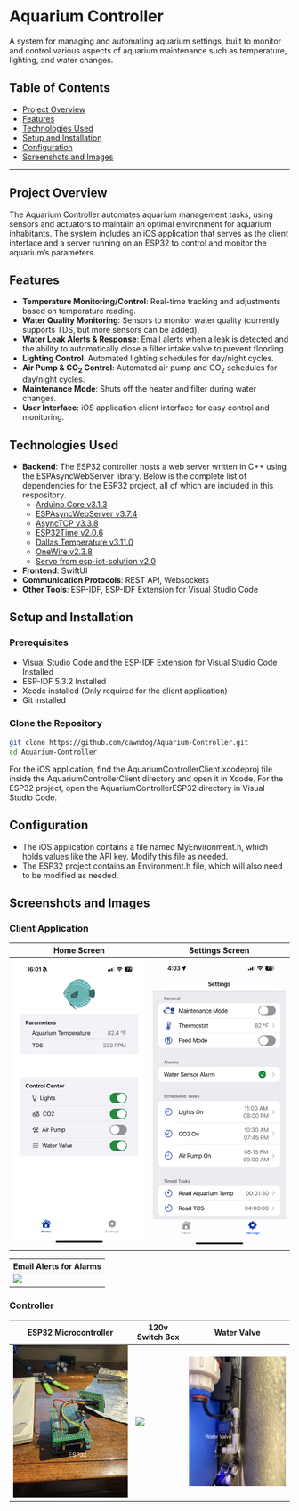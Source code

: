# Aquarium Controller

A system for managing and automating aquarium settings, built to monitor and control various aspects of aquarium maintenance such as temperature, lighting, and water changes. 

## Table of Contents
- [Project Overview](#project-overview)
- [Features](#features)
- [Technologies Used](#technologies-used)
- [Setup and Installation](#setup-and-installation)
- [Configuration](#configuration)
- [Screenshots and Images](#screenshots-and-images)

---

## Project Overview
The Aquarium Controller automates aquarium management tasks, using sensors and actuators to maintain an optimal environment for aquarium inhabitants. The system includes an iOS application that serves as the client interface and a server running on an ESP32 to control and monitor the aquarium’s parameters.

## Features
- **Temperature Monitoring/Control**: Real-time tracking and adjustments based on temperature reading.
- **Water Quality Monitoring**: Sensors to monitor water quality (currently supports TDS, but more sensors can be added).
- **Water Leak Alerts & Response**: Email alerts when a leak is detected and the ability to automatically close a filter intake valve to prevent flooding.
- **Lighting Control**: Automated lighting schedules for day/night cycles.
- **Air Pump & CO<sub>2</sub> Control**: Automated air pump and CO<sub>2</sub> schedules for day/night cycles.
- **Maintenance Mode**: Shuts off the heater and filter during water changes.
- **User Interface**: iOS application client interface for easy control and monitoring.


## Technologies Used
- **Backend**: The ESP32 controller hosts a web server written in C++ using the ESPAsyncWebServer library. Below is the complete list of dependencies for the ESP32 project, all of which are included in this respository.
  - <a href="https://github.com/espressif/arduino-esp32/releases/tag/3.1.3" target="_blank" rel="noopener noreferrer">Arduino Core v3.1.3</a>
  - <a href="https://github.com/ESP32Async/ESPAsyncWebServer/releases/tag/v3.7.4" target="_blank" rel="noopener noreferrer">ESPAsyncWebServer v3.7.4</a>
  - <a href="https://github.com/ESP32Async/AsyncTCP/releases/tag/v3.3.8" target="_blank" rel="noopener noreferrer">AsyncTCP v3.3.8</a>
  - <a href="https://github.com/fbiego/ESP32Time/releases/tag/2.0.6" target="_blank" rel="noopener noreferrer">ESP32Time v2.0.6</a>
  - <a href="https://github.com/milesburton/Arduino-Temperature-Control-Library" target="_blank" rel="noopener noreferrer">Dallas Temperature v3.11.0</a>
  - <a href="https://github.com/PaulStoffregen/OneWire/releases/tag/v2.3.8" target="_blank" rel="noopener noreferrer">OneWire v2.3.8</a>
  - <a href="https://github.com/espressif/esp-iot-solution/tree/release/v2.0/components/motor/servo" target="_blank" rel="noopener noreferrer">Servo from esp-iot-solution v2.0</a>
- **Frontend**: SwiftUI
- **Communication Protocols**: REST API, Websockets
- **Other Tools**: ESP-IDF, ESP-IDF Extension for Visual Studio Code

## Setup and Installation
### Prerequisites
- Visual Studio Code and the ESP-IDF Extension for Visual Studio Code Installed
- ESP-IDF 5.3.2 Installed
- Xcode installed (Only required for the client application)
- Git installed

### Clone the Repository
```bash
git clone https://github.com/cawndog/Aquarium-Controller.git
cd Aquarium-Controller
```
For the iOS application, find the AquariumControllerClient.xcodeproj file inside the AquariumControllerClient directory and open it in Xcode.
For the ESP32 project, open the AquariumControllerESP32 directory in Visual Studio Code.
## Configuration
- The iOS application contains a file named MyEnvironment.h, which holds values like the API key. Modify this file as needed.
- The ESP32 project contains an Environment.h file, which will also need to be modified as needed.

## Screenshots and Images
### Client Application
<div align="center">

| Home Screen                | Settings Screen            |
|----------------------------|----------------------------|
| <img src="https://github.com/cawndog/Aquarium-Controller/blob/main/AqController%20Images/iOS%20App/Home.PNG" width="300"/> | <img src="https://github.com/cawndog/Aquarium-Controller/blob/main/AqController%20Images/iOS%20App/Settings.PNG" width="300"/> |

</div>
<div align="center">

| Email Alerts for Alarms    |
|----------------------------|
| <img src="https://github.com/cawndog/Aquarium-Controller/blob/main/AqController%20Images/iOS%20App/Email_Alerts_for_Alarms.gif" width="400"/> |

</div>

### Controller
<div align="center">

| ESP32 Microcontroller      | 120v Switch Box            | Water Valve                |
|----------------------------|----------------------------|----------------------------|
| <img src="https://github.com/cawndog/Aquarium-Controller/blob/main/AqController%20Images/Controller/Controller%20Box%20Internal.jpeg" width="300"/> | <img src="https://github.com/cawndog/Aquarium-Controller/blob/main/AqController%20Images/Controller/Switch%20Box%20Internal.jpeg" width="300"/> | <img src="https://github.com/cawndog/Aquarium-Controller/blob/main/AqController%20Images/Controller/Water%20Valve.jpg" width="300"/> |

</div>

